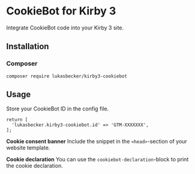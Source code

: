 # CookieBot for Kirby 3
Integrate CookieBot code into your Kirby 3 site.

## Installation

### Composer
```
composer require lukasbecker/kirby3-cookiebot
```

## Usage
Store your CookieBot ID in the config file.
```
return [
  'lukasbecker.kirby3-cookiebot.id' => 'GTM-XXXXXXX',
];
```

**Cookie consent banner**
Include the snippet in the `<head>`-section of your website template.

**Cookie declaration**
You can use the `cookiebot-declaration`-block to print the cookie declaration.